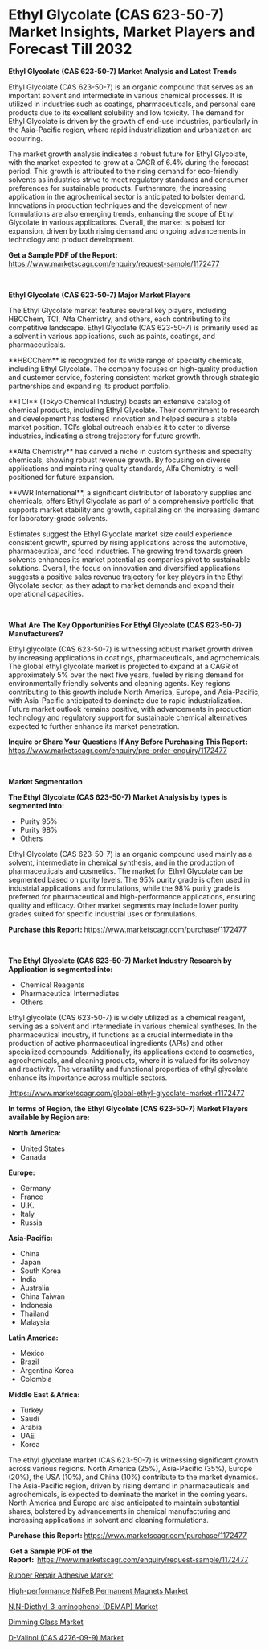 <p><h1>Ethyl Glycolate (CAS 623-50-7) Market Insights, Market Players and Forecast Till 2032</h1></p><p><strong>Ethyl Glycolate (CAS 623-50-7) Market Analysis and Latest Trends</strong></p>
<p><p>Ethyl Glycolate (CAS 623-50-7) is an organic compound that serves as an important solvent and intermediate in various chemical processes. It is utilized in industries such as coatings, pharmaceuticals, and personal care products due to its excellent solubility and low toxicity. The demand for Ethyl Glycolate is driven by the growth of end-use industries, particularly in the Asia-Pacific region, where rapid industrialization and urbanization are occurring.</p><p>The market growth analysis indicates a robust future for Ethyl Glycolate, with the market expected to grow at a CAGR of 6.4% during the forecast period. This growth is attributed to the rising demand for eco-friendly solvents as industries strive to meet regulatory standards and consumer preferences for sustainable products. Furthermore, the increasing application in the agrochemical sector is anticipated to bolster demand. Innovations in production techniques and the development of new formulations are also emerging trends, enhancing the scope of Ethyl Glycolate in various applications. Overall, the market is poised for expansion, driven by both rising demand and ongoing advancements in technology and product development.</p></p>
<p><strong>Get a Sample PDF of the Report:&nbsp;</strong> <a href="https://www.marketscagr.com/enquiry/request-sample/1172477?utm_campaign=1944&utm_medium=2&utm_source=Github&utm_content=ia&utm_term=02022025&utm_id=ethyl-glycolate-cas-623-50-7">https://www.marketscagr.com/enquiry/request-sample/1172477</a></p>
<p>&nbsp;</p>
<p><strong>Ethyl Glycolate (CAS 623-50-7) Major Market Players</strong></p>
<p><p>The Ethyl Glycolate market features several key players, including HBCChem, TCI, Alfa Chemistry, and others, each contributing to its competitive landscape. Ethyl Glycolate (CAS 623-50-7) is primarily used as a solvent in various applications, such as paints, coatings, and pharmaceuticals.</p><p>**HBCChem** is recognized for its wide range of specialty chemicals, including Ethyl Glycolate. The company focuses on high-quality production and customer service, fostering consistent market growth through strategic partnerships and expanding its product portfolio. </p><p>**TCI** (Tokyo Chemical Industry) boasts an extensive catalog of chemical products, including Ethyl Glycolate. Their commitment to research and development has fostered innovation and helped secure a stable market position. TCI’s global outreach enables it to cater to diverse industries, indicating a strong trajectory for future growth.</p><p>**Alfa Chemistry** has carved a niche in custom synthesis and specialty chemicals, showing robust revenue growth. By focusing on diverse applications and maintaining quality standards, Alfa Chemistry is well-positioned for future expansion.</p><p>**VWR International**, a significant distributor of laboratory supplies and chemicals, offers Ethyl Glycolate as part of a comprehensive portfolio that supports market stability and growth, capitalizing on the increasing demand for laboratory-grade solvents.</p><p>Estimates suggest the Ethyl Glycolate market size could experience consistent growth, spurred by rising applications across the automotive, pharmaceutical, and food industries. The growing trend towards green solvents enhances its market potential as companies pivot to sustainable solutions. Overall, the focus on innovation and diversified applications suggests a positive sales revenue trajectory for key players in the Ethyl Glycolate sector, as they adapt to market demands and expand their operational capacities.</p></p>
<p>&nbsp;</p>
<p><strong>What Are The Key Opportunities For Ethyl Glycolate (CAS 623-50-7) Manufacturers?</strong></p>
<p><p>Ethyl glycolate (CAS 623-50-7) is witnessing robust market growth driven by increasing applications in coatings, pharmaceuticals, and agrochemicals. The global ethyl glycolate market is projected to expand at a CAGR of approximately 5% over the next five years, fueled by rising demand for environmentally friendly solvents and cleaning agents. Key regions contributing to this growth include North America, Europe, and Asia-Pacific, with Asia-Pacific anticipated to dominate due to rapid industrialization. Future market outlook remains positive, with advancements in production technology and regulatory support for sustainable chemical alternatives expected to further enhance its market penetration.</p></p>
<p><strong>Inquire or Share Your Questions If Any Before Purchasing This Report:</strong> <a href="https://www.marketscagr.com/enquiry/pre-order-enquiry/1172477?utm_campaign=1944&utm_medium=2&utm_source=Github&utm_content=ia&utm_term=02022025&utm_id=ethyl-glycolate-cas-623-50-7">https://www.marketscagr.com/enquiry/pre-order-enquiry/1172477</a></p>
<p>&nbsp;</p>
<p><strong>Market Segmentation</strong></p>
<p><strong>The Ethyl Glycolate (CAS 623-50-7) Market Analysis by types is segmented into:</strong></p>
<p><ul><li>Purity 95%</li><li>Purity 98%</li><li>Others</li></ul></p>
<p><p>Ethyl Glycolate (CAS 623-50-7) is an organic compound used mainly as a solvent, intermediate in chemical synthesis, and in the production of pharmaceuticals and cosmetics. The market for Ethyl Glycolate can be segmented based on purity levels. The 95% purity grade is often used in industrial applications and formulations, while the 98% purity grade is preferred for pharmaceutical and high-performance applications, ensuring quality and efficacy. Other market segments may include lower purity grades suited for specific industrial uses or formulations.</p></p>
<p><strong>Purchase this Report:&nbsp;</strong><a href="https://www.marketscagr.com/purchase/1172477?utm_campaign=1944&utm_medium=2&utm_source=Github&utm_content=ia&utm_term=02022025&utm_id=ethyl-glycolate-cas-623-50-7">https://www.marketscagr.com/purchase/1172477</a></p>
<p>&nbsp;</p>
<p><strong>The Ethyl Glycolate (CAS 623-50-7) Market Industry Research by Application is segmented into:</strong></p>
<p><ul><li>Chemical Reagents</li><li>Pharmaceutical Intermediates</li><li>Others</li></ul></p>
<p><p>Ethyl glycolate (CAS 623-50-7) is widely utilized as a chemical reagent, serving as a solvent and intermediate in various chemical syntheses. In the pharmaceutical industry, it functions as a crucial intermediate in the production of active pharmaceutical ingredients (APIs) and other specialized compounds. Additionally, its applications extend to cosmetics, agrochemicals, and cleaning products, where it is valued for its solvency and reactivity. The versatility and functional properties of ethyl glycolate enhance its importance across multiple sectors.</p></p>
<p><a href="https://www.marketscagr.com/global-ethyl-glycolate-market-r1172477?utm_campaign=1944&utm_medium=2&utm_source=Github&utm_content=ia&utm_term=02022025&utm_id=ethyl-glycolate-cas-623-50-7">&nbsp;https://www.marketscagr.com/global-ethyl-glycolate-market-r1172477</a></p>
<p><strong>In terms of Region, the Ethyl Glycolate (CAS 623-50-7) Market Players available by Region are:</strong></p>
<p>
    <p> <strong> North America: </strong>
        <ul>
            <li>United States</li>
            <li>Canada</li>
        </ul>
        </p> 
    <p> <strong> Europe: </strong>
        <ul>
            <li>Germany</li>
            <li>France</li>
            <li>U.K.</li>
            <li>Italy</li>
            <li>Russia</li>
        </ul>
        </p> 
    <p> <strong> Asia-Pacific: </strong>
        <ul>
            <li>China</li>
            <li>Japan</li>
            <li>South Korea</li>
            <li>India</li>
            <li>Australia</li>
            <li>China Taiwan</li>
            <li>Indonesia</li>
            <li>Thailand</li>
            <li>Malaysia</li>
        </ul>
        </p> 
    <p> <strong> Latin America: </strong>
        <ul>
            <li>Mexico</li>
            <li>Brazil</li>
            <li>Argentina Korea</li>
            <li>Colombia</li>
        </ul>
        </p> 
    <p> <strong> Middle East & Africa: </strong>
        <ul>
            <li>Turkey</li>
            <li>Saudi</li>
            <li>Arabia</li>
            <li>UAE</li>
            <li>Korea</li>
        </ul>
    </p>
    </p>
<p><p>The ethyl glycolate market (CAS 623-50-7) is witnessing significant growth across various regions. North America (25%), Asia-Pacific (35%), Europe (20%), the USA (10%), and China (10%) contribute to the market dynamics. The Asia-Pacific region, driven by rising demand in pharmaceuticals and agrochemicals, is expected to dominate the market in the coming years. North America and Europe are also anticipated to maintain substantial shares, bolstered by advancements in chemical manufacturing and increasing applications in solvent and cleaning formulations.</p></p>
<p><strong>Purchase this Report: </strong><a href="https://www.marketscagr.com/purchase/1172477?utm_campaign=1944&utm_medium=2&utm_source=Github&utm_content=ia&utm_term=02022025&utm_id=ethyl-glycolate-cas-623-50-7">https://www.marketscagr.com/purchase/1172477</a></p>
<p>&nbsp;<strong>Get a Sample PDF of the Report:&nbsp;&nbsp;</strong><a href="https://www.marketscagr.com/enquiry/request-sample/1172477?utm_campaign=1944&utm_medium=2&utm_source=Github&utm_content=ia&utm_term=02022025&utm_id=ethyl-glycolate-cas-623-50-7">https://www.marketscagr.com/enquiry/request-sample/1172477</a></p>
<p><strong></strong></p>
<p><p><a href="https://www.linkedin.com/pulse/comprehensive-study-rubber-repair-adhesivemarket-segmentation-6ghif?utm_campaign=1944&utm_medium=2&utm_source=Github&utm_content=ia&utm_term=02022025&utm_id=ethyl-glycolate-cas-623-50-7">Rubber Repair Adhesive Market</a></p><p><a href="https://www.linkedin.com/pulse/global-high-performance-ndfeb-permanent-magnets-marketacomprehensive-xk7cc?utm_campaign=1944&utm_medium=2&utm_source=Github&utm_content=ia&utm_term=02022025&utm_id=ethyl-glycolate-cas-623-50-7">High-performance NdFeB Permanent Magnets Market</a></p><p><a href="https://www.linkedin.com/pulse/nn-diethyl-3-aminophenol-demap-market-report-exploring-growth-urylf?utm_campaign=1944&utm_medium=2&utm_source=Github&utm_content=ia&utm_term=02022025&utm_id=ethyl-glycolate-cas-623-50-7">N,N-Diethyl-3-aminophenol (DEMAP) Market</a></p><p><a href="https://www.linkedin.com/pulse/dimming-glass-market-projections-insights-valuation-cagr-123-ifi3c?utm_campaign=1944&utm_medium=2&utm_source=Github&utm_content=ia&utm_term=02022025&utm_id=ethyl-glycolate-cas-623-50-7">Dimming Glass Market</a></p><p><a href="https://github.com/MarciaRunte/Market-Research-Report-List-1/blob/main/d-valinol-cas-4276-09-9-market.md?utm_campaign=1944&utm_medium=2&utm_source=Github&utm_content=ia&utm_term=02022025&utm_id=ethyl-glycolate-cas-623-50-7">D-Valinol (CAS 4276-09-9) Market</a></p></p>